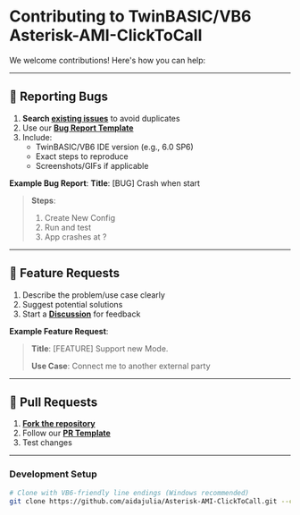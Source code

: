 # Contributing to TwinBASIC/VB6 Asterisk-AMI-ClickToCall

We welcome contributions! Here's how you can help:

---

## 🐛 Reporting Bugs
1. **Search [existing issues](https://github.com/aidajulia/Asterisk-AMI-ClickToCall/issues)** to avoid duplicates
2. Use our **[Bug Report Template](https://github.com/aidajulia/Asterisk-AMI-ClickToCall/issues/new?assignees=&labels=bug&template=bug_report.md)**
3. Include:
   - TwinBASIC/VB6 IDE version (e.g., 6.0 SP6)
   - Exact steps to reproduce
   - Screenshots/GIFs if applicable


**Example Bug Report**:
 **Title**: [BUG] Crash when start
> **Steps**:
> 1. Create New Config
> 2. Run and test
> 3. App crashes at ?

---

## 🚀 Feature Requests
1. Describe the problem/use case clearly
2. Suggest potential solutions
3. Start a **[Discussion](https://github.com/aidajulia/Asterisk-AMI-ClickToCall/discussions)** for feedback

**Example Feature Request**:   
> **Title**: [FEATURE] Support new Mode.
> 
> **Use Case**: Connect me to another external party

---

## 🔧 Pull Requests
1. **[Fork the repository](https://github.com/aidajulia/Asterisk-AMI-ClickToCall/fork)**
2. Follow our **[PR Template](https://github.com/aidajulia/Asterisk-AMI-ClickToCall/blob/main/PULL_REQUEST_TEMPLATE.md)**
3. Test changes

---

### Development Setup
```bash
# Clone with VB6-friendly line endings (Windows recommended)
git clone https://github.com/aidajulia/Asterisk-AMI-ClickToCall.git --config core.autocrlf=false
